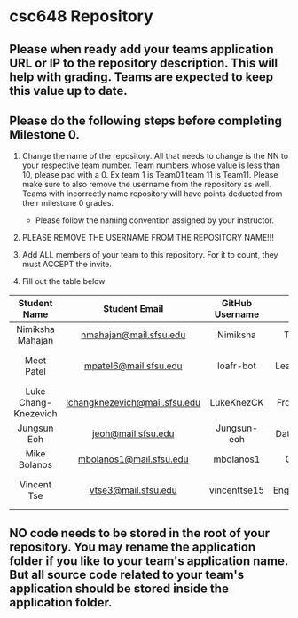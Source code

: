 # csc648 Repository

## Please when ready add your teams application URL or IP to the repository description. This will help with grading. Teams are expected to keep this value up to date.

## Please do the following steps before completing Milestone 0.
1. Change the name of the repository. All that needs to change is the NN to your respective team number. Team numbers whose value is less than 10, please pad with a 0. Ex team 1 is Team01 team 11 is Team11. Please make sure to also remove the username from the repository as well. Teams with incorrectly name repository will have points deducted from their milestone 0 grades.
      - Please follow the naming convention assigned by your instructor.

1. PLEASE REMOVE THE USERNAME FROM THE REPOSITORY NAME!!!

2. Add ALL members of your team to this repository. For it to count, they must ACCEPT the invite.

3. Fill out the table below


| Student Name         | Student Email                   | GitHub Username |   Roles
|    :---:             |     :---:                       |     :---:       |   :---:
| Nimiksha Mahajan     | nmahajan@mail.sfsu.edu          | Nimiksha        | Team Lead
| Meet Patel           | mpatel6@mail.sfsu.edu           | loafr-bot       | Backend Lead/Database Lead
| Luke Chang-Knezevich | lchangknezevich@mail.sfsu.edu   | LukeKnezCK      | Frontend Lead
| Jungsun Eoh          | jeoh@mail.sfsu.edu              | Jungsun-eoh     | Database Lead
| Mike Bolanos         | mbolanos1@mail.sfsu.edu         | mbolanos1       | Git Master
| Vincent Tse          | vtse3@mail.sfsu.edu             | vincenttse15    | Backend Engineer/Server Admin

## NO code needs to be stored in the root of your repository. You may rename the application folder if you like to your team's application name. But all source code related to your team's application should be stored inside the application folder.
